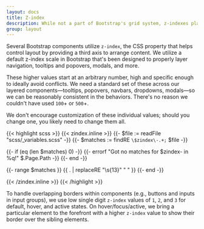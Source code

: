```yaml
---
layout: docs
title: Z-index
description: While not a part of Bootstrap's grid system, z-indexes play an important part in how our components overlay and interact with one another.
group: layout
---
```


Several Bootstrap components utilize `z-index`, the CSS property that helps control layout by providing a third axis to arrange content. We utilize a default z-index scale in Bootstrap that's been designed to properly layer navigation, tooltips and popovers, modals, and more.

These higher values start at an arbitrary number, high and specific enough to ideally avoid conflicts. We need a standard set of these across our layered components—tooltips, popovers, navbars, dropdowns, modals—so we can be reasonably consistent in the behaviors. There's no reason we couldn't have used `100`+ or `500`+.

We don't encourage customization of these individual values; should you change one, you likely need to change them all.

{{< highlight scss >}}
{{< zindex.inline >}}
{{- $file := readFile "scss/_variables.scss" -}}
{{- $matches := findRE `\$zindex\-.+;` $file -}}

{{- if (eq (len $matches) 0) -}}
{{- errorf "Got no matches for $zindex- in %q!" $.Page.Path -}}
{{- end -}}

{{- range $matches }}
{{ . | replaceRE "\\s{13}" "    " }}
{{- end -}}

{{< /zindex.inline >}}
{{< /highlight >}}

To handle overlapping borders within components (e.g., buttons and inputs in input groups), we use low single digit `z-index` values of `1`, `2`, and `3` for default, hover, and active states. On hover/focus/active, we bring a particular element to the forefront with a higher `z-index` value to show their border over the sibling elements.
